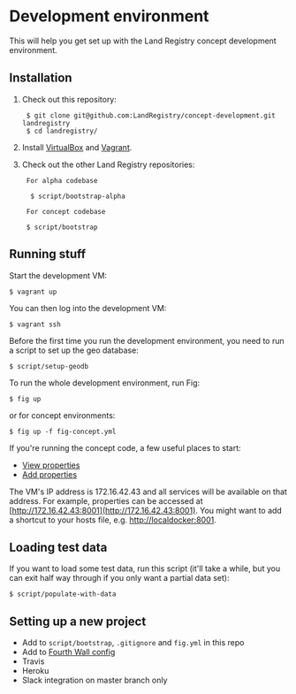 Development environment
=======================

This will help you get set up with the Land Registry concept development environment.

Installation
------------

1. Check out this repository:

        $ git clone git@github.com:LandRegistry/concept-development.git landregistry
        $ cd landregistry/

2. Install [VirtualBox](https://www.virtualbox.org/wiki/Downloads) and [Vagrant](http://www.vagrantup.com/downloads.html).

3. Check out the other Land Registry repositories:

        For alpha codebase

         $ script/bootstrap-alpha

        For concept codebase

        $ script/bootstrap


Running stuff
-------------

Start the development VM:

    $ vagrant up

You can then log into the development VM:

    $ vagrant ssh

Before the first time you run the development environment, you need to run a script to set up the geo database:

    $ script/setup-geodb

To run the whole development environment, run Fig:

    $ fig up

or for concept environments:

    $ fig up -f fig-concept.yml

If you're running the concept code, a few useful places to start:

 - [View properties](http://172.16.42.43:8001)
 - [Add properties](http://172.16.42.43:8002)

The VM's IP address is 172.16.42.43 and all services will be available on that address. For example, properties can be accessed at [http://172.16.42.43:8001](http://172.16.42.43:8001). You might want to add a shortcut to your hosts file, e.g. [http://localdocker:8001](http://localdocker:8001).

Loading test data
-----------------

If you want to load some test data, run this script (it'll take a while, but you can exit half way through if you only want a partial data set):

    $ script/populate-with-data

Setting up a new project
------------------------

 - Add to `script/bootstrap`, `.gitignore` and `fig.yml` in this repo
 - Add to [Fourth Wall config](https://gist.github.com/bfirsh/71618c20c941c3e7e9cd)
 - Travis
 - Heroku
 - Slack integration on master branch only

